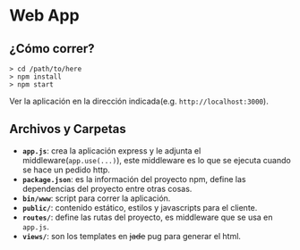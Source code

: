 # Web App #

## ¿Cómo correr? ##
```
> cd /path/to/here
> npm install
> npm start
```
Ver la aplicación en la dirección indicada(e.g. `http://localhost:3000`).

## Archivos y Carpetas ##

 - **`app.js`**: crea la aplicación express y le adjunta el middleware(`app.use(...)`), 
 este middleware es lo que se ejecuta cuando se hace un pedido http.
 - **`package.json`**: es la información del proyecto npm, define las dependencias del 
 proyecto entre otras cosas.
 - **`bin/www`**: script para correr la aplicación.
 - **`public/`**: contenido estático, estilos y javascripts para el cliente.
 - **`routes/`**: define las rutas del proyecto, es middleware que se usa en `app.js`.
 - **`views/`**: son los templates en ~~jade~~ pug para generar el html.
